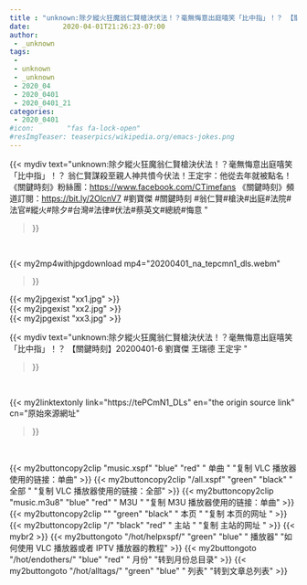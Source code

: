 ```yaml
---
title : "unknown:除夕縱火狂魔翁仁賢槍決伏法！？毫無悔意出庭嘻笑「比中指」！？ 【關鍵時刻】20200401-6 劉寶傑 王瑞德 王定宇 "
date:        2020-04-01T21:26:23-07:00
author:
 - _unknown
tags:
 - 
 - unknown
 - _unknown
 - 2020_04
 - 2020_0401
 - 2020_0401_21
categories:
 - 2020_0401
#icon:        "fas fa-lock-open"
#resImgTeaser: teaserpics/wikipedia.org/emacs-jokes.png
---
```







{{< mydiv text="unknown:除夕縱火狂魔翁仁賢槍決伏法！？毫無悔意出庭嘻笑「比中指」！？ 翁仁賢謀殺至親人神共憤今伏法！王定宇：他從去年就被點名！  《關鍵時刻》粉絲團：https://www.facebook.com/CTimefans 《關鍵時刻》頻道訂閱：https://bit.ly/2OlcnV7  #劉寶傑 #關鍵時刻 #翁仁賢#槍決#出庭#法院#法官#縱火#除夕#台灣#法律#伏法#蔡英文#總統#悔意 "
>}}
<br>


{{< my2mp4withjpgdownload mp4="20200401_na_tepcmn1_dls.webm"
>}}

{{< my2jpgexist "xx1.jpg" >}}<br>
{{< my2jpgexist "xx2.jpg" >}}<br>
{{< my2jpgexist "xx3.jpg" >}}<br>



{{< mydiv text="unknown:除夕縱火狂魔翁仁賢槍決伏法！？毫無悔意出庭嘻笑「比中指」！？ 【關鍵時刻】20200401-6 劉寶傑 王瑞德 王定宇 "
>}}
<br>

{{< my2linktextonly link="https://tePCmN1_DLs"
en="the origin source link" cn="原始來源網址"
>}}


<br>


{{< my2buttoncopy2clip "music.xspf"        "blue"   "red"    " 单曲 "  "复制 VLC 播放器使用的链接：单曲" >}} {{< my2buttoncopy2clip "/all.xspf"         "green"  "black"  " 全部 "  "复制 VLC 播放器使用的链接：全部" >}} {{< my2buttoncopy2clip "music.m3u8"        "blue"   "red"    " M3U  "    "复制 M3U 播放器使用的链接：单曲" >}} {{< my2buttoncopy2clip ""                  "green"  "black"  " 本页 "    "复制 本页的网址 " >}} {{< my2buttoncopy2clip "/"                 "black"  "red"    " 主站 "    "复制 主站的网址 " >}} {{< mybr2 >}} {{< my2buttongoto      "/hot/helpxspf/"    "green"  "blue"   " 播放器" "如何使用 VLC 播放器或者 IPTV 播放器的教程" >}} {{< my2buttongoto      "/hot/endothers/"   "blue"   "red"    " 月份"   "转到月份总目录" >}} {{< my2buttongoto      "/hot/alltags/"     "green"  "blue"   " 列表"   "转到文章总列表" >}} 
